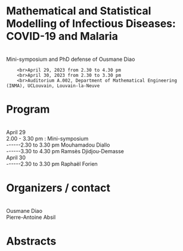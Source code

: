 <!DOCTYPE html>
<html>
  <body>
        <h1>Mathematical and Statistical Modelling of Infectious Diseases: COVID-19 and Malaria</h1>
        <br>Mini-symposium and PhD defense of Ousmane Diao
    
        <br>April 29, 2023 from 2.30 to 4.30 pm
        <br>April 30, 2023 from 2.30 to 3.30 pm
        <br>Auditorium A.002, Department of Mathematical Engineering (INMA), UCLouvain, Louvain-la-Neuve
    



<p>
<h1> Program </h1>
<br>April 29
<br>2.00 - 3.30 pm : Mini-symposium
<br>------2.30 to 3.30 pm Mouhamadou Diallo
<br>------3.30 to 4.30 pm Ramsès Djidjou-Demasse
<br>April 30
<br>------2.30 to 3.30 pm Raphaël Forien
</p>

<p>
<h1> Organizers / contact </h1>
<br>Ousmane Diao
<br>Pierre-Antoine Absil
</p>

<p>
<h1>Abstracts </h1>
</p>


</body>
</html>
